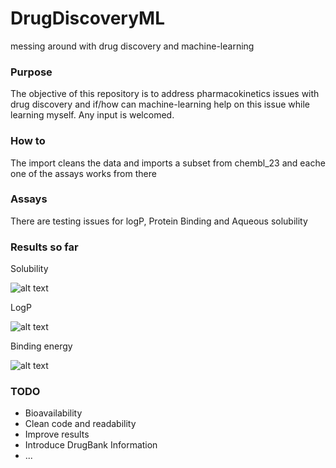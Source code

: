 # DrugDiscoveryML
messing around with drug discovery and machine-learning

### Purpose
The objective of this repository is to address pharmacokinetics issues with drug discovery and if/how can machine-learning help on this issue while learning myself. Any input is welcomed.

### How to
The import cleans the data and imports a subset from chembl_23 and eache one of the assays works from there 

### Assays
There are testing issues for logP, Protein Binding and Aqueous solubility

### Results so far
Solubility 

![alt text](https://github.com/joofio/DrugDiscoveryML/blob/master/images/aqsolubil.png "Aqueous Solubility results")

LogP 

![alt text](https://github.com/joofio/DrugDiscoveryML/blob/master/images/logp.png "LogP results")

Binding energy

![alt text](https://github.com/joofio/DrugDiscoveryML/blob/master/images/Binding.png "Binding Energy results")

### TODO
* Bioavailability
* Clean code and readability
* Improve results
* Introduce DrugBank Information
* ...
